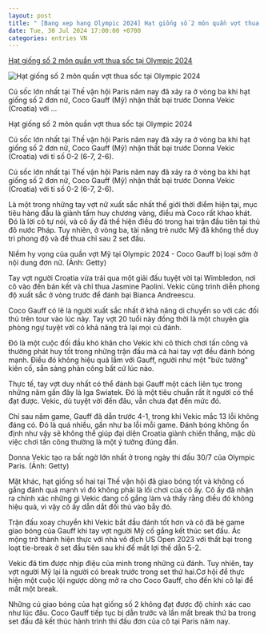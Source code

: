 ```yaml
---
layout: post
title: " [Bang xep hang Olympic 2024] Hạt giống số 2 môn quần vợt thua sốc tại Olympic 2024"
date: Tue, 30 Jul 2024 17:00:00 +0700
categories: entries VN
---
```

[Hạt giống số 2 môn quần vợt thua sốc tại Olympic 2024](https://thethao247.vn/olympic/460-hat-giong-so-2-mon-quan-vot-thua-soc-tai-olympic-2024-d337094.html)

![Hạt giống số 2 môn quần vợt thua sốc tại Olympic 2024](https://cdn-img.thethao247.vn/storage/files/btvttth1/social-thumb/2024/07/30/gettyimages-2163882358-scaled-1722347468-205706avatar.jpg)

Cú sốc lớn nhất tại Thế vận hội Paris năm nay đã xảy ra ở vòng ba khi hạt giống số 2 đơn nữ, Coco Gauff (Mỹ) nhận thất bại trước Donna Vekic (Croatia) với ...

Hạt giống số 2 môn quần vợt thua sốc tại Olympic 2024

Cú sốc lớn nhất tại Thế vận hội Paris năm nay đã xảy ra ở vòng ba khi hạt giống số 2 đơn nữ, Coco Gauff (Mỹ) nhận thất bại trước Donna Vekic (Croatia) với tỉ số 0-2 (6-7, 2-6).

Cú sốc lớn nhất tại Thế vận hội Paris năm nay đã xảy ra ở vòng ba khi hạt giống số 2 đơn nữ, Coco Gauff (Mỹ) nhận thất bại trước Donna Vekic (Croatia) với tỉ số 0-2 (6-7, 2-6).

Là một trong những tay vợt nữ xuất sắc nhất thế giới thời điểm hiện tại, mục tiêu hàng đầu là giành tấm huy chương vàng, điều mà Coco rất khao khát. Đó là lời cô tự nói, và cô ấy đã thể hiện điều đó trong hai trận đầu tiên tại thủ đô nước Pháp. Tuy nhiên, ở vòng ba, tài năng trẻ nước Mỹ đã không thể duy trì phong độ và để thua chỉ sau 2 set đấu.

Niềm hy vọng của quần vợt Mỹ tại Olympic 2024 - Coco Gauff bị loại sớm ở nội dung đơn nữ. (Ảnh: Getty)

Tay vợt người Croatia vừa trải qua một giải đấu tuyệt vời tại Wimbledon, nơi cô vào đến bán kết và chỉ thua Jasmine Paolini. Vekic cũng trình diễn phong độ xuất sắc ở vòng trước để đánh bại Bianca Andreescu.

Coco Gauff có lẽ là người xuất sắc nhất ở khả năng di chuyển so với các đối thủ trên tour vào lúc này. Tay vợt 20 tuổi này đồng thời là một chuyên gia phòng ngự tuyệt vời có khả năng trả lại mọi cú đánh.

Đó là một cuộc đối đầu khó khăn cho Vekic khi cô thích chơi tấn công và thường phát huy tốt trong những trận đấu mà cả hai tay vợt đều đánh bóng mạnh. Điều đó không hiệu quả lắm với Gauff, người như một "bức tường" kiên cố, sẵn sàng phản công bất cứ lúc nào.

Thực tế, tay vợt duy nhất có thể đánh bại Gauff một cách liên tục trong những năm gần đây là Iga Swiatek. Đó là một tiêu chuẩn rất ít người có thể đạt được. Vekic, dù tuyệt vời đến đâu, vẫn chưa đạt đến mức đó.

Chỉ sau năm game, Gauff đã dẫn trước 4-1, trong khi Vekic mắc 13 lỗi không đáng có. Đó là quá nhiều, gần như ba lỗi mỗi game. Đánh bóng không ổn định như vậy sẽ không thể giúp đại diện Croatia giành chiến thắng, mặc dù việc chơi tấn công thường là một ý tưởng đúng đắn.

Donna Vekic tạo ra bất ngờ lớn nhất ở trong ngày thi đấu 30/7 của Olympic Paris. (Ảnh: Getty)

Mặt khác, hạt giống số hai tại Thế vận hội đã giao bóng tốt và không cố gắng đánh quá mạnh vì đó không phải là lối chơi của cô ấy. Cô ấy đã nhận ra chính xác những gì Vekic đang cố gắng làm và thấy rằng điều đó không hiệu quả, vì vậy cô ấy dẫn dắt đối thủ vào bẫy đó.

Trận đấu xoay chuyển khi Vekic bắt đầu đánh tốt hơn và cô đã bẻ game giao bóng của Gauff khi tay vợt người Mỹ cố gắng kết thúc set đấu. Ác mộng trở thành hiện thực với nhà vô địch US Open 2023 với thất bại trong loạt tie-break ở set đầu tiên sau khi để mất lợi thế dẫn 5-2.

Vekic đã tìm được nhịp điệu của mình trong những cú đánh. Tuy nhiên, tay vợt người Mỹ lại là người có break trước trong set thứ hai.Cơ hội để thực hiện một cuộc lội ngược dòng mở ra cho Coco Gauff, cho đến khi cô lại để mất một break.

Những cú giao bóng của hạt giống số 2 không đạt được độ chính xác cao như lúc đầu. Coco Gauff tiếp tục bị dẫn trước và lần mất break thứ ba trong set đấu đã kết thúc hành trình thi đấu đơn của cô tại Paris năm nay.

